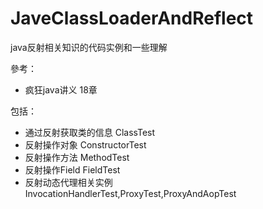 # JaveClassLoaderAndReflect
java反射相关知识的代码实例和一些理解

參考：
  - 疯狂java讲义 18章

包括：
   -  通过反射获取类的信息  ClassTest
   -  反射操作对象          ConstructorTest
   -  反射操作方法          MethodTest
   -  反射操作Field         FieldTest
   -  反射动态代理相关实例     InvocationHandlerTest,ProxyTest,ProxyAndAopTest
  


